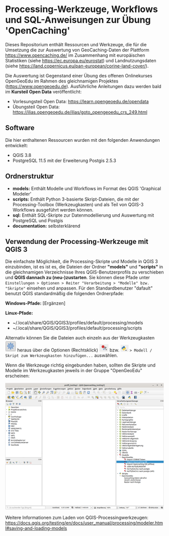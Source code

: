 # Processing-Werkzeuge, Workflows und SQL-Anweisungen zur Übung 'OpenCaching'

Dieses Repositorium enthält Ressourcen und Werkzeuge, die für die Umsetzung die zur Auswertung von GeoCaching-Daten der Plattform https://www.opencaching.de/ im Zusammenhang mit europäischen Statistiken (siehe https://ec.europa.eu/eurostat) und Landnutzungsdaten (siehe https://land.copernicus.eu/pan-european/corine-land-cover/).

Die Auswertung ist Gegenstand einer Übung des offenen Onlinekurses OpenGeoEdu im Rahmen des gleichnamigen Projektes (https://www.opengeoedu.de). Ausführliche Anleitungen dazu werden bald im **Kursteil Open Data** veröffentlicht:

* Vorlesungsteil Open Data: https://learn.opengeoedu.de/opendata
* Übungsteil Open Data: https://ilias.opengeoedu.de/ilias/goto_opengeoedu_crs_249.html

## Software

Die hier enthaltenen Ressourcen wurden mit den folgenden Anwendungen entwickelt:

* QGIS 3.8
* PostgreSQL 11.5 mit der Erweiterung Postgis 2.5.3

## Ordnerstruktur

- **models:** Enthält Modelle und Workflows im Format des QGIS 'Graphical Modeler'
- **scripts:** Enthält Python 3-basierte Skript-Dateien, die mit der Processing-Toolbox (Werkzeugkasten) und als Teil von QGIS-3 Workflows ausgeführt werden können.
- **sql:** Enthält SQL-Skripte zur Datenmodellierung und Auswertung mit PostgreSQL und Postgis
- **documentation:** selbsterklärend

## Verwendung der Processing-Werkzeuge mit QGIS 3

Die einfachste Möglichkeit, die Processing-Skripte und Modelle in QGIS 3 einzubinden, ist es ist es, die Dateien der Ordner **"models"** und **"scripts"** in die gleichnamigen Verzeichnisse Ihres QGIS-Benutzerprofils zu verschieben und **QGIS dannach zu (neu-)zustarten**. Sie können diese Pfade unter `Einstellungen > Optionen > Reiter "Verarbeitung > "Modelle" bzw. "Skripte"` einsehen und anpassen. Für den Standardbenutzer "dafault" benutzt QGIS standardmäßig die folgenden Ordnerpfade:

**Windows-Pfade:**
[Ergänzen]

**Linux-Pfade:**
* ~/.local/share/QGIS/QGIS3/profiles/default/processing/models
* ~/.local/share/QGIS/QGIS3/profiles/default/processing/scripts

Alternativ können Sie die Dateien auch einzeln aus der Werkzeugkasten ![Screenshot QGIS](documentation/images/werkzeugkasten_symbol.png)  heraus über die Optionen (Rechtsklick) 
![Screenshot QGIS](documentation/images/modell_symbol.png) bzw. ![Screenshot QGIS](documentation/images/skript_symbol.png) `> Modell / Skript zum Werkzeugkasten hinzufügen...` auswählen.

Wenn die Werkzeuge richtig eingebunden haben, sollten die Skripte und Modelle im Werkzeugkasten jeweils in der Gruppe "OpenGeoEdu" erscheinen:

![Screenshot QGIS](documentation/images/processingtools_eingebunden.png)


Weitere Informationen zum Laden von QGIS-Processingwerkzeugen:
https://docs.qgis.org/testing/en/docs/user_manual/processing/modeler.html#saving-and-loading-models
